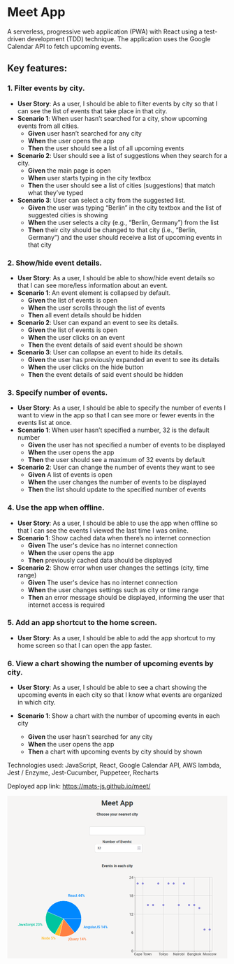 # Meet App

A serverless, progressive web application (PWA) with React using a test-driven development (TDD) technique. The application uses the Google Calendar API to fetch upcoming events.

## Key features:

### 1. Filter events by city.

- **User Story**: As a user, I should be able to filter events by city so that I can see the list of events that take place in that city.
- **Scenario 1**: When user hasn’t searched for a city, show upcoming events from all cities.
  - **Given** user hasn’t searched for any city
  - **When** the user opens the app
  - **Then** the user should see a list of all upcoming events
- **Scenario 2**: User should see a list of suggestions when they search for a city.
  - **Given** the main page is open
  - **When** user starts typing in the city textbox
  - **Then** the user should see a list of cities (suggestions) that match what they’ve typed
- **Scenario 3**: User can select a city from the suggested list.
  - **Given** the user was typing “Berlin” in the city textbox and the list of suggested cities is showing
  - **When** the user selects a city (e.g., “Berlin, Germany”) from the list
  - **Then** their city should be changed to that city (i.e., “Berlin, Germany”) and the user should receive a list of upcoming events in that city

### 2. Show/hide event details.

- **User Story**: As a user, I should be able to show/hide event details so that I can see more/less information about an event.
- **Scenario 1**: An event element is collapsed by default.
  - **Given** the list of events is open
  - **When** the user scrolls through the list of events
  - **Then** all event details should be hidden
- **Scenario 2**: User can expand an event to see its details.
  - **Given** the list of events is open
  - **When** the user clicks on an event
  - **Then** the event details of said event should be shown
- **Scenario 3**: User can collapse an event to hide its details.
  - **Given** the user has previously expanded an event to see its details
  - **When** the user clicks on the hide button
  - **Then** the event details of said event should be hidden

### 3. Specify number of events.

- **User Story**: As a user, I should be able to specify the number of events I want to view in the app so that I can see more or fewer events in the events list at once.
- **Scenario 1**: When user hasn’t specified a number, 32 is the default number
  - **Given** the user has not specified a number of events to be displayed
  - **When** the user opens the app
  - **Then** the user should see a maximum of 32 events by default
- **Scenario 2**: User can change the number of events they want to see
  - **Given** A list of events is open
  - **When** the user changes the number of events to be displayed
  - **Then** the list should update to the specified number of events

### 4. Use the app when offline.

- **User Story**: As a user, I should be able to use the app when offline so that I can see the events I viewed the last time I was online.
- **Scenario 1**: Show cached data when there’s no internet connection
  - **Given** The user's device has no internet connection
  - **When** the user opens the app
  - **Then** previously cached data should be displayed
- **Scenario 2**: Show error when user changes the settings (city, time range)
  - **Given** The user's device has no internet connection
  - **When** the user changes settings such as city or time range
  - **Then** an error message should be displayed, informing the user that internet access is required

### 5. Add an app shortcut to the home screen.

- **User Story**: As a user, I should be able to add the app shortcut to my home screen so that I can open the app faster.

### 6. View a chart showing the number of upcoming events by city.

- **User Story**: As a user, I should be able to see a chart showing the upcoming events in each city so that I know what events are organized in which city.
- **Scenario 1**: Show a chart with the number of upcoming events in each city

  - **Given** the user hasn’t searched for any city
  - **When** the user opens the app
  - **Then** a chart with upcoming events by city should by shown

Technologies used: JavaScript, React, Google Calendar API, AWS lambda, Jest / Enzyme, Jest-Cucumber, Puppeteer, Recharts

Deployed app link: https://mats-js.github.io/meet/

![Screenshot](/img/screenshot_meet_app.png?raw=true)
